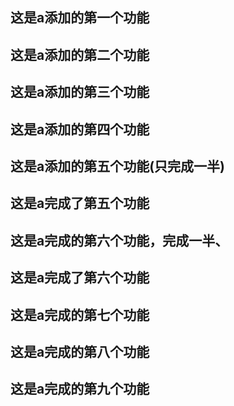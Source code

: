 ## 这是a添加的第一个功能
## 这是a添加的第二个功能
## 这是a添加的第三个功能
## 这是a添加的第四个功能
## 这是a添加的第五个功能(只完成一半)
## 这是a完成了第五个功能
## 这是a完成的第六个功能，完成一半、
## 这是a完成了第六个功能
## 这是a完成的第七个功能
## 这是a完成的第八个功能
## 这是a完成的第九个功能